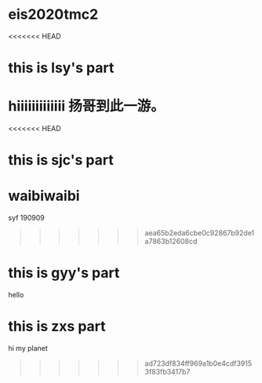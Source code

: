 # eis2020tmc2

<<<<<<< HEAD
# this is lsy's part

hiiiiiiiiiiiii 扬哥到此一游。
=======
<<<<<<< HEAD
# this is sjc's part

waibiwaibi 
=======



syf 190909
>>>>>>> aea65b2eda6cbe0c92867b92de1a7863b12608cd

# this is gyy's part

hello

# this is zxs part
hi my planet
>>>>>>> ad723df834ff969a1b0e4cdf39153f83fb3417b7
